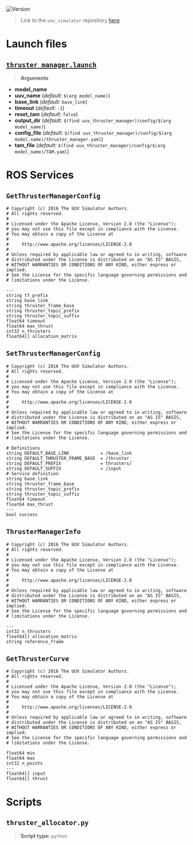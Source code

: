 ![Version](https://img.shields.io/badge/version-0.6.11-brightgreen.svg)

> Link to the `uuv_simulator` repository [here](https://github.com/uuvsimulator/uuv_simulator)

# Launch files

## [`thruster_manager.launch`](https://github.com/uuvsimulator/uuv_simulator/tree/master/uuv_thruster_manager/launch/thruster_manager.launch)

> **Arguments**

* **model_name**
* **uuv_name** (*default:* `$(arg model_name)`)
* **base_link** (*default:* `base_link`)
* **timeout** (*default:* `-1`)
* **reset_tam** (*default:* `false`)
* **output_dir** (*default:* `$(find uuv_thruster_manager)/config/$(arg model_name)`)
* **config_file** (*default:* `$(find uuv_thruster_manager)/config/$(arg model_name)/thruster_manager.yaml`)
* **tam_file** (*default:* `$(find uuv_thruster_manager)/config/$(arg model_name)/TAM.yaml`)

# ROS Services

## `GetThrusterManagerConfig`

```
# Copyright (c) 2016 The UUV Simulator Authors.
# All rights reserved.
#
# Licensed under the Apache License, Version 2.0 (the "License");
# you may not use this file except in compliance with the License.
# You may obtain a copy of the License at
#
#     http://www.apache.org/licenses/LICENSE-2.0
#
# Unless required by applicable law or agreed to in writing, software
# distributed under the License is distributed on an "AS IS" BASIS,
# WITHOUT WARRANTIES OR CONDITIONS OF ANY KIND, either express or implied.
# See the License for the specific language governing permissions and
# limitations under the License.

---
string tf_prefix
string base_link
string thruster_frame_base
string thruster_topic_prefix
string thruster_topic_suffix
float64 timeout
float64 max_thrust
int32 n_thrusters
float64[] allocation_matrix

```

## `SetThrusterManagerConfig`

```
# Copyright (c) 2016 The UUV Simulator Authors.
# All rights reserved.
#
# Licensed under the Apache License, Version 2.0 (the "License");
# you may not use this file except in compliance with the License.
# You may obtain a copy of the License at
#
#     http://www.apache.org/licenses/LICENSE-2.0
#
# Unless required by applicable law or agreed to in writing, software
# distributed under the License is distributed on an "AS IS" BASIS,
# WITHOUT WARRANTIES OR CONDITIONS OF ANY KIND, either express or implied.
# See the License for the specific language governing permissions and
# limitations under the License.

# Definitions
string DEFAULT_BASE_LINK            = /base_link
string DEFAULT_THRUSTER_FRAME_BASE  = /thruster_
string DEFAULT_PREFIX               = thrusters/
string DEFAULT_SUFFIX               = /input
# Service definition
string base_link
string thruster_frame_base
string thruster_topic_prefix
string thruster_topic_suffix
float64 timeout
float64 max_thrust
---
bool success

```

## `ThrusterManagerInfo`

```
# Copyright (c) 2016 The UUV Simulator Authors.
# All rights reserved.
#
# Licensed under the Apache License, Version 2.0 (the "License");
# you may not use this file except in compliance with the License.
# You may obtain a copy of the License at
#
#     http://www.apache.org/licenses/LICENSE-2.0
#
# Unless required by applicable law or agreed to in writing, software
# distributed under the License is distributed on an "AS IS" BASIS,
# WITHOUT WARRANTIES OR CONDITIONS OF ANY KIND, either express or implied.
# See the License for the specific language governing permissions and
# limitations under the License.

---
int32 n_thrusters
float64[] allocation_matrix
string reference_frame

```

## `GetThrusterCurve`

```
# Copyright (c) 2016 The UUV Simulator Authors.
# All rights reserved.
#
# Licensed under the Apache License, Version 2.0 (the "License");
# you may not use this file except in compliance with the License.
# You may obtain a copy of the License at
#
#     http://www.apache.org/licenses/LICENSE-2.0
#
# Unless required by applicable law or agreed to in writing, software
# distributed under the License is distributed on an "AS IS" BASIS,
# WITHOUT WARRANTIES OR CONDITIONS OF ANY KIND, either express or implied.
# See the License for the specific language governing permissions and
# limitations under the License.

float64 min
float64 max
int32 n_points
---
float64[] input
float64[] thrust

```

# Scripts

## `thruster_allocator.py`

> **Script type:** `python`

